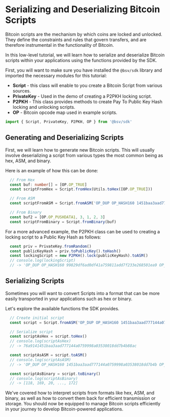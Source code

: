 # Serializing and Deserializing Bitcoin Scripts

Bitcoin scripts are the mechanism by which coins are locked and unlocked. They define the constraints and rules that govern transfers, and are therefore instrumental in the functionality of Bitcoin.

In this low-level tutorial, we will learn how to serialize and deserialize Bitcoin scripts within your applications using the functions provided by the SDK.

First, you will want to make sure you have installed the `@bsv/sdk` library and imported the necessary modules for this tutorial:

- **Script** - this class will enable to you create a Bitcoin Script from various sources.
- **PrivateKey** - Used in the demo of creating a P2PKH locking script.
- **P2PKH** - This class provides methods to create Pay To Public Key Hash locking and unlocking scripts.
- **OP** - Bitcoin opcode map used in example scripts. 

```ts
import { Script, PrivateKey, P2PKH, OP } from '@bsv/sdk'
```

## Generating and Deserializing Scripts
First, we will learn how to generate new Bitcoin scripts. This will usually involve deserializing a script from various types the most common being as hex, ASM, and binary.

Here is an example of how this can be done:

```ts
  // From Hex
  const buf: number[] = [OP.OP_TRUE]
  const scriptFromHex = Script.fromHex(Utils.toHex([OP.OP_TRUE]))

  // From ASM
  const scriptFromASM = Script.fromASM('OP_DUP OP_HASH160 1451baa3aad777144a0759998a03538018dd7b4b OP_EQUALVERIFY OP_CHECKSIG')

  // From Binary
  const buf2 = [OP.OP_PUSHDATA1, 3, 1, 2, 3]
  const scriptFromBinary = Script.fromBinary(buf)
```

For a more advanced example, the P2PKH class can be used to creating a locking script to a Public Key Hash as follows:

```ts
  const priv = PrivateKey.fromRandom()
  const publicKeyHash = priv.toPublicKey().toHash()
  const lockingScript = new P2PKH().lock(publicKeyHash).toASM()
  // console.log(lockingScript)
  // -> 'OP_DUP OP_HASH160 99829df6ad0df41a759811add7f233e268501ea9 OP_EQUALVERIFY OP_CHECKSIG'

```

## Serializing Scripts

Sometimes you will want to convert Scripts into a format that can be more easily transported in your applications such as hex or binary.

Let's explore the available functions the SDK provides.

```ts
  // Create initial script
  const script = Script.fromASM('OP_DUP OP_HASH160 1451baa3aad777144a0759998a03538018dd7b4b OP_EQUALVERIFY OP_CHECKSIG')

  // Serialize script
  const scriptAsHex = script.toHex()
  // console.log(scriptAsHex)
  // -> 76a9141451baa3aad777144a0759998a03538018dd7b4b88ac

  const scriptAsASM = script.toASM()
  // console.log(scriptAsASM)
  // -> 'OP_DUP OP_HASH160 1451baa3aad777144a0759998a03538018dd7b4b OP_EQUALVERIFY OP_CHECKSIG'

  const scriptAsBinary = script.toBinary()
  // console.log(scriptAsBinary)
  // -> [118, 169, 20, ..., 172]
```

We've covered how to interpret scripts from formats like hex, ASM, and binary, as well as how to convert them back for efficient transmission or storage. You should now be equipped to manage Bitcoin scripts efficiently in your journey to develop Bitcoin-powered applications.
